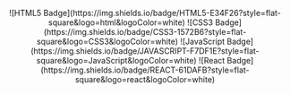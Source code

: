 



<p align="center">
![HTML5 Badge](https://img.shields.io/badge/HTML5-E34F26?style=flat-square&logo=html&logoColor=white) ![CSS3 Badge](https://img.shields.io/badge/CSS3-1572B6?style=flat-square&logo=CSS3&logoColor=white) ![JavaScript Badge](https://img.shields.io/badge/JAVASCRIPT-F7DF1E?style=flat-square&logo=JavaScript&logoColor=white)  
![React Badge](https://img.shields.io/badge/REACT-61DAFB?style=flat-square&logo=react&logoColor=white) 
</p>


